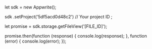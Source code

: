 let sdk = new Appwrite();

sdk
    .setProject('5df5acd0d48c2') // Your project ID
;

let promise = sdk.storage.getFileView('[FILE_ID]');

promise.then(function (response) {
    console.log(response);
}, function (error) {
    console.log(error);
});